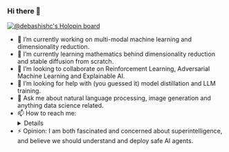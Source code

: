 ### Hi there 👋

<!--
**debashishc/debashishc** is a ✨ _special_ ✨ repository because its `README.md` (this file) appears on your GitHub profile.
-->

[![@debashishc's Holopin board](https://holopin.me/debashishc)](https://holopin.io/@debashishc)

- 🔭 I’m currently working on multi-modal machine learning and dimensionality reduction.
- 🌱 I’m currently learning mathematics behind dimensionality reduction and stable diffusion from scratch.
- 👯 I’m looking to collaborate on Reinforcement Learning, Adversarial Machine Learning and Explainable AI.
- 🤔 I’m looking for help with (you guessed it) model distillation and LLM training.
- 💬 Ask me about natural language processing, image generation and anything data science related.
- 📫 How to reach me: <details coming>
- ⚡ Opinion: I am both fascinated and concerned about superintelligence, and believe we should understand and deploy safe AI agents.
